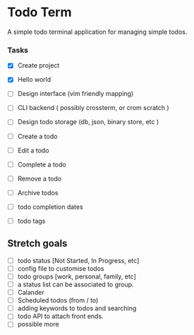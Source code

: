 # Todo Term

A simple todo terminal application for managing simple todos.

### Tasks

- [x] Create project
- [x] Hello world
- [ ] Design interface (vim friendly mapping)
- [ ] CLI backend ( possibly crossterm, or crom scratch )
- [ ] Design todo storage (db, json, binary store, etc )

- [ ] Create a todo
- [ ] Edit a todo 
- [ ] Complete a todo 
- [ ] Remove a todo 
- [ ] Archive todos
- [ ] todo completion dates
- [ ] todo tags

## Stretch goals
- [ ] todo status [Not Started, In Progress, etc]
- [ ] config file to customise todos
- [ ] todo groups [work, personal, family, etc]
- [ ] a status list can be associated to group.
- [ ] Calander
- [ ] Scheduled todos (from / to)
- [ ] adding keywords to todos and searching
- [ ] todo API to attach front ends.
- [ ] possible more
